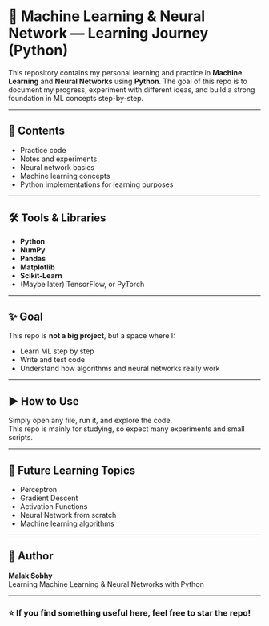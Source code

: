 # 🧠 Machine Learning & Neural Network — Learning Journey (Python)

This repository contains my personal learning and practice in **Machine Learning** and **Neural Networks** using **Python**. The goal of this repo is to document my progress, experiment with different ideas, and build a strong foundation in ML concepts step-by-step.

---

## 📌 Contents
- Practice code
- Notes and experiments
- Neural network basics
- Machine learning concepts
- Python implementations for learning purposes

---

## 🛠️ Tools & Libraries
- **Python**
- **NumPy**
- **Pandas**
- **Matplotlib**
- **Scikit-Learn**
- (Maybe later) TensorFlow, or PyTorch

---

## ✨ Goal
This repo is **not a big project**, but a space where I:
- Learn ML step by step
- Write and test code
- Understand how algorithms and neural networks really work

---

## ▶️ How to Use
Simply open any file, run it, and explore the code.  
This repo is mainly for studying, so expect many experiments and small scripts.

---

## 📌 Future Learning Topics
- Perceptron
- Gradient Descent
- Activation Functions
- Neural Network from scratch
- Machine learning algorithms

---

## 👤 Author
**Malak Sobhy**  
Learning Machine Learning & Neural Networks with Python

---

### ⭐ If you find something useful here, feel free to star the repo!
